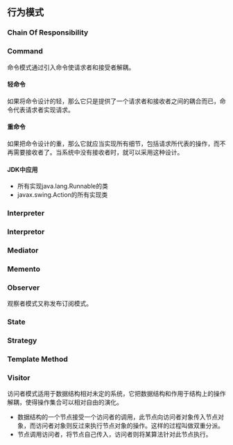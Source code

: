 ## 行为模式

### Chain Of Responsibility

### Command
命令模式通过引入命令使请求者和接受者解耦。
#### 轻命令
如果将命令设计的轻，那么它只是提供了一个请求者和接收者之间的耦合而已，命令代表请求者实现请求。
#### 重命令
如果把命令设计的重，那么它就应当实现所有细节，包括请求所代表的操作，而不再需要接收者了。当系统中没有接收者时，就可以采用这种设计。
#### JDK中应用
* 所有实现java.lang.Runnable的类
* javax.swing.Action的所有实现类

### Interpreter

### Interpretor

### Mediator

### Memento

### Observer
观察者模式又称发布订阅模式。

### State

### Strategy

### Template Method

### Visitor
访问者模式适用于数据结构相对未定的系统，它把数据结构和作用于结构上的操作解耦，使得操作集合可以相对自由的演化。
* 数据结构的一个节点接受一个访问者的调用，此节点向访问者对象传入节点对象，而访问者对象则反过来执行节点对象的操作。这样的过程叫做双重分派。
* 节点调用访问者，将节点自己传入，访问者则将某算法针对此节点执行。
